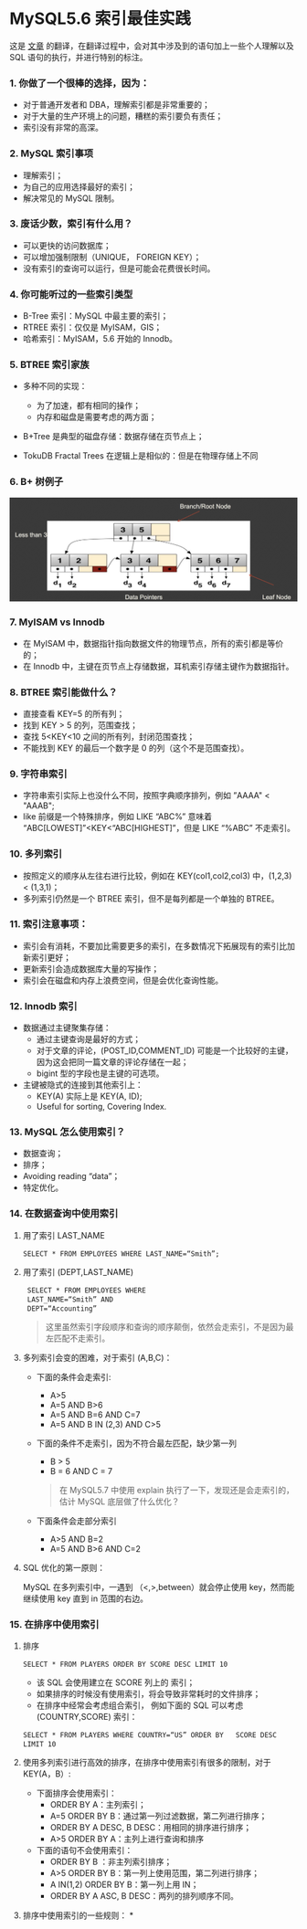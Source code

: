 # MySQL5.6 索引最佳实践

>
这是 [文章](https://www.percona.com/live/europe-amsterdam-2015/sites/default/files/slides/PLAM15-MySQL-Indexing-Best-Practices-for-MySQL-56.pdf) 的翻译，在翻译过程中，会对其中涉及到的语句加上一些个人理解以及 SQL 语句的执行，并进行特别的标注。

### 1. 你做了一个很棒的选择，因为：
* 对于普通开发者和 DBA，理解索引都是非常重要的；
* 对于大量的生产环境上的问题，糟糕的索引要负有责任；
* 索引没有非常的高深。

### 2. MySQL 索引事项
* 理解索引；
* 为自己的应用选择最好的索引；
* 解决常见的 MySQL 限制。

### 3. 废话少数，索引有什么用？
* 可以更快的访问数据库；
* 可以增加强制限制（UNIQUE， FOREIGN KEY）；
* 没有索引的查询可以运行，但是可能会花费很长时间。

### 4. 你可能听过的一些索引类型
* B-Tree 索引：MySQL 中最主要的索引；
* RTREE 索引：仅仅是 MyISAM，GIS；
* 哈希索引：MyISAM，5.6 开始的 Innodb。

### 5. BTREE 索引家族
* 多种不同的实现：
   - 为了加速，都有相同的操作；
   - 内存和磁盘是需要考虑的两方面；

* B+Tree 是典型的磁盘存储：数据存储在页节点上；
* TokuDB Fractal Trees 在逻辑上是相似的：但是在物理存储上不同

### 6. B+ 树例子
![图片](../static/btree_example.jpg)

### 7. MyISAM vs Innodb
* 在 MyISAM 中，数据指针指向数据文件的物理节点，所有的索引都是等价的；
* 在 Innodb 中，主键在页节点上存储数据，耳机索引存储主键作为数据指针。

### 8. BTREE 索引能做什么？
* 直接查看 KEY=5 的所有列；
* 找到 KEY > 5 的列，范围查找；
* 查找 5<KEY<10 之间的所有列，封闭范围查找；
* 不能找到 KEY 的最后一个数字是 0 的列（这个不是范围查找）。

### 9. 字符串索引
* 字符串索引实际上也没什么不同，按照字典顺序排列，例如 ”AAAA" < "AAAB";
* like 前缀是一个特殊排序，例如 LIKE “ABC%”  意味着 “ABC[LOWEST]”<KEY<“ABC[HIGHEST]”，但是 LIKE “%ABC” 不走索引。

### 10. 多列索引
* 按照定义的顺序从左往右进行比较，例如在 KEY(col1,col2,col3) 中，(1,2,3) < (1,3,1)；
* 多列索引仍然是一个 BTREE 索引，但不是每列都是一个单独的 BTREE。

### 11. 索引注意事项：
* 索引会有消耗，不要加比需要更多的索引，在多数情况下拓展现有的索引比加新索引更好；
* 更新索引会造成数据库大量的写操作；
* 索引会在磁盘和内存上浪费空间，但是会优化查询性能。

### 12. Innodb 索引
* 数据通过主键聚集存储：
	- 通过主键查询是最好的方式；
	- 对于文章的评论，(POST_ID,COMMENT_ID) 可能是一个比较好的主键，因为这会把同一篇文章的评论存储在一起；
	- bigint 型的字段也是主键的可选项。
* 主键被隐式的连接到其他索引上：
	- KEY(A) 实际上是 KEY(A, ID);
	- Useful for sorting, Covering Index.

### 13. MySQL 怎么使用索引？
* 数据查询；
* 排序；
* Avoiding reading “data”；
* 特定优化。

### 14. 在数据查询中使用索引

1. 用了索引 LAST_NAME
	```
	SELECT * FROM EMPLOYEES WHERE LAST_NAME=“Smith”;
	```

2. 用了索引  (DEPT,LAST_NAME)
   ```
	SELECT * FROM EMPLOYEES WHERE
	LAST_NAME=“Smith” AND
	DEPT=“Accounting”
	```
	> 这里虽然索引字段顺序和查询的顺序颠倒，依然会走索引，不是因为最左匹配不走索引。
3. 多列索引会变的困难，对于索引 (A,B,C)：
	* 下面的条件会走索引:
		- A>5
		- A=5 AND B>6
		- A=5 AND B=6 AND C=7
		- A=5 AND B IN (2,3) AND C>5
	* 下面的条件不走索引，因为不符合最左匹配，缺少第一列
	   - B > 5
	   - B = 6 AND C = 7

	   > 在 MySQL5.7 中使用 explain 执行了一下，发现还是会走索引的，估计 MySQL 底层做了什么优化？

	* 下面条件会走部分索引
	 	- A>5 AND B=2
	 	- A=5 AND B>6 AND C=2

4. SQL 优化的第一原则：

	MySQL 在多列索引中，一遇到 （<,>,between）就会停止使用 key，然而能继续使用 key 直到 in 范围的右边。

### 15. 在排序中使用索引
1.  排序
	```
	SELECT * FROM PLAYERS ORDER BY SCORE DESC LIMIT 10
	```
	- 该 SQL 会使用建立在 SCORE 列上的 索引；
	- 如果排序的时候没有使用索引，将会导致非常耗时的文件排序；
	- 在排序中经常会考虑组合索引， 例如下面的 SQL 可以考虑(COUNTRY,SCORE) 索引：
	```
	SELECT * FROM PLAYERS WHERE COUNTRY=“US” ORDER BY 	SCORE DESC LIMIT 10
	```

2. 使用多列索引进行高效的排序，在排序中使用索引有很多的限制，对于 KEY(A，B）:
	* 下面排序会使用索引：
		- ORDER BY A：主列索引；
		- A=5 ORDER BY B：通过第一列过滤数据，第二列进行排序；
		- ORDER BY A DESC, B DESC：用相同的排序进行排序；
		- A>5 ORDER BY A：主列上进行查询和排序
	* 下面的语句不会使用索引：
		- ORDER BY B ：非主列索引排序；
		- A>5 ORDER BY B：第一列上使用范围，第二列进行排序；
		- A IN(1,2) ORDER BY B：第一列上用 IN；
		- ORDER BY A ASC, B DESC：两列的排列顺序不同。

3. 排序中使用索引的一些规则：
	*
